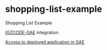 shopping-list-example
=====================

Shopping List Example

[IGZCODE-GAE](https://github.com/intelygenz/igzcode-gae) integration

[Access to deployed application in GAE](http://shopping-list-example.appspot.com/)
